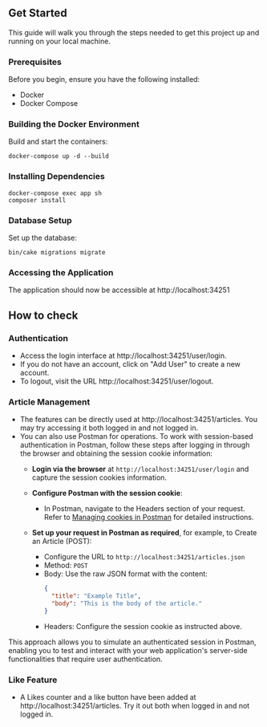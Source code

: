 ## Get Started

This guide will walk you through the steps needed to get this project up and running on your local machine.

### Prerequisites

Before you begin, ensure you have the following installed:

- Docker
- Docker Compose

### Building the Docker Environment

Build and start the containers:

```
docker-compose up -d --build
```

### Installing Dependencies

```
docker-compose exec app sh
composer install
```

### Database Setup

Set up the database:

```
bin/cake migrations migrate
```

### Accessing the Application

The application should now be accessible at http://localhost:34251

## How to check

### Authentication

- Access the login interface at http://localhost:34251/user/login.
- If you do not have an account, click on "Add User" to create a new account.
- To logout, visit the URL http://localhost:34251/user/logout.

### Article Management

- The features can be directly used at http://localhost:34251/articles. You may try accessing it both logged in and not logged in.
- You can also use Postman for operations. To work with session-based authentication in Postman, follow these steps after logging in through the browser and obtaining the session cookie information:
  - **Login via the browser** at `http://localhost:34251/user/login` and capture the session cookies information.
  - **Configure Postman with the session cookie**:
      - In Postman, navigate to the Headers section of your request. Refer to [Managing cookies in Postman](https://learning.postman.com/docs/sending-requests/cookies/) for detailed instructions.

  - **Set up your request in Postman as required**, for example, to Create an Article (POST):
      - Configure the URL to `http://localhost:34251/articles.json`
      - Method: `POST`
      - Body: Use the raw JSON format with the content:
          ```json
          {
            "title": "Example Title",
            "body": "This is the body of the article."
          }
          ```
      - Headers: Configure the session cookie as instructed above.

This approach allows you to simulate an authenticated session in Postman, enabling you to test and interact with your web application's server-side functionalities that require user authentication.


### Like Feature

- A Likes counter and a like button have been added at http://localhost:34251/articles. Try it out both when logged in and not logged in.
